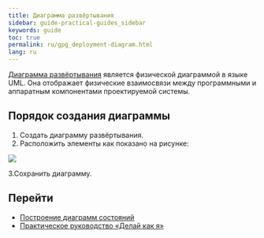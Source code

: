 ```yaml
---
title: Диаграмма развёртывания
sidebar: guide-practical-guides_sidebar
keywords: guide
toc: true
permalink: ru/gpg_deployment-diagram.html
lang: ru
---
```


[Диаграмма развёртывания](fd_deployment-diagram.html) является физической диаграммой в языке UML. Она отображает физические взаимосвязи между программными и аппаратным компонентами проектируемой системы.

## Порядок создания диаграммы

1.	Создать диаграмму развёртывания.
2.	Расположить элементы как показано на рисунке:

![](/images/pages/guides/flexberry-designer/statechart-diagram.png)

3.Сохранить диаграмму.

## Перейти

* <i class="fa fa-arrow-left" aria-hidden="true"></i> [Построение диаграмм состояний](gpg_statechart-diagram.html)
* [Практическое руководство  «Делай как я»](gpg_landing-page.html) <i class="fa fa-arrow-up" aria-hidden="true"></i>
